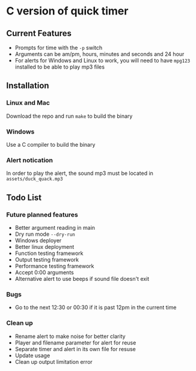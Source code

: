 # C version of quick timer

## Current Features
- Prompts for time with the `-p` switch
- Arguments can be am/pm, hours, minutes and seconds and 24 hour
- For alerts for Windows and Linux to work, you will need to have `mpg123`
  installed to be able to play mp3 files

## Installation
### Linux and Mac
Download the repo and run `make` to build the binary

### Windows
Use a C compiler to build the binary

### Alert notication
In order to play the alert, the sound mp3 must be located in
`assets/duck_quack.mp3`

## Todo List
### Future planned features
- Better argument reading in main
- Dry run mode `--dry-run`
- Windows deployer
- Better linux deployment
- Function testing framework
- Output testing framework
- Performance testing framework
- Accept 0:00 arguments
- Alternative alert to use beeps if sound file doesn't exit

### Bugs
- Go to the next 12:30 or 00:30 if it is past 12pm in the current time

### Clean up
- Rename alert to make noise for better clarity
- Player and filename parameter for alert for reuse
- Separate timer and alert in its own file for resuse
- Update usage
- Clean up output limitation error
